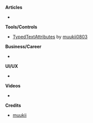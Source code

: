 **Articles**

* 

**Tools/Controls**

* [TypedTextAttributes](https://github.com/muukii/TypedTextAttributes) by [muukii0803](https://twitter.com/muukii0803)

**Business/Career**

* 

**UI/UX**

* 

**Videos**

* 

**Credits**

* [muukii](https://github.com/muukii)
